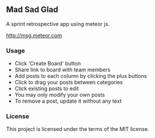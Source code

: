 ## Mad Sad Glad

A sprint retrospective app using meteor js.

http://msg.meteor.com

### Usage

* Click 'Create Board' button
* Share link to board with team members
* Add posts to each column by clicking the plus buttons
* Click to drag your posts between categories
* Click existing posts to edit
* You may only modify your own posts
* To remove a post, update it without any text

### License
This project is licensed under the terms of the MIT license.
